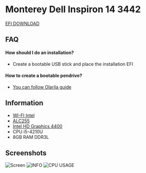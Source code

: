 
# Monterey Dell Inspiron 14 3442

[EFI DOWNLOAD]()

## FAQ

#### How should I do an installation?

- Create a bootable USB stick and place the installation EFI
#### How to create a bootable pendrive?

- [You can follow Olarila guide](https://www.olarila.com/topic/5794-hackintosh-guide-install-macos-with-vanilla-olarila-image-step-by-step-install-and-post-install-windows-linux-or-mac/)


## Information

 - [WI-FI Intel](https://github.com/OpenIntelWireless/itlwm)
 - [ALC255](https://www.realtek.cz/download-ALC255-sound-driver-for-Windows10-64bit.html)
 - [Intel HD Graphics 4400](https://www.intel.com.br/content/www/br/pt/support/products/81497/graphics/intel-hd-graphics-family/intel-hd-graphics-4400.html#support-product-specification)
 - CPU i5-4210U
 - 8GB RAM DDR3L

## Screenshots

![Screen](https://images2.imgbox.com/6e/07/77X6X2G6_o.png)
![INFO](https://images2.imgbox.com/ca/c4/GoXQYiE9_o.png)
![CPU USAGE](https://images2.imgbox.com/bc/76/zLrkqGxB_o.png)
